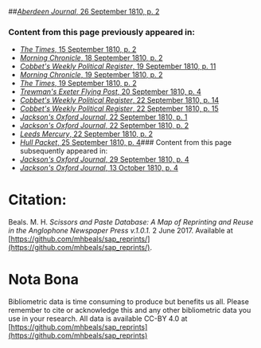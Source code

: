 ##[*Aberdeen Journal*, 26 September 1810, p. 2](https://mhbeals.github.io/sap_html/Aberdeen-Journal/Aberdeen-Journal-26-September-1810-p-2)

### Content from this page previously appeared in:
+ [*The Times*, 15 September 1810, p. 2](https://mhbeals.github.io/sap_html/The-Times/The-Times-15-September-1810-p-2)
+ [*Morning Chronicle*, 18 September 1810, p. 2](https://mhbeals.github.io/sap_html/Morning-Chronicle/Morning-Chronicle-18-September-1810-p-2)
+ [*Cobbet's Weekly Political Register*, 19 September 1810, p. 11](https://mhbeals.github.io/sap_html/Cobbet's-Weekly-Political-Register/Cobbet's-Weekly-Political-Register-19-September-1810-p-11)
+ [*Morning Chronicle*, 19 September 1810, p. 2](https://mhbeals.github.io/sap_html/Morning-Chronicle/Morning-Chronicle-19-September-1810-p-2)
+ [*The Times*, 19 September 1810, p. 2](https://mhbeals.github.io/sap_html/The-Times/The-Times-19-September-1810-p-2)
+ [*Trewman's Exeter Flying Post*, 20 September 1810, p. 4](https://mhbeals.github.io/sap_html/Trewman's-Exeter-Flying-Post/Trewman's-Exeter-Flying-Post-20-September-1810-p-4)
+ [*Cobbet's Weekly Political Register*, 22 September 1810, p. 14](https://mhbeals.github.io/sap_html/Cobbet's-Weekly-Political-Register/Cobbet's-Weekly-Political-Register-22-September-1810-p-14)
+ [*Cobbet's Weekly Political Register*, 22 September 1810, p. 15](https://mhbeals.github.io/sap_html/Cobbet's-Weekly-Political-Register/Cobbet's-Weekly-Political-Register-22-September-1810-p-15)
+ [*Jackson's Oxford Journal*, 22 September 1810, p. 1](https://mhbeals.github.io/sap_html/Jackson's-Oxford-Journal/Jackson's-Oxford-Journal-22-September-1810-p-1)
+ [*Jackson's Oxford Journal*, 22 September 1810, p. 2](https://mhbeals.github.io/sap_html/Jackson's-Oxford-Journal/Jackson's-Oxford-Journal-22-September-1810-p-2)
+ [*Leeds Mercury*, 22 September 1810, p. 2](https://mhbeals.github.io/sap_html/Leeds-Mercury/Leeds-Mercury-22-September-1810-p-2)
+ [*Hull Packet*, 25 September 1810, p. 4](https://mhbeals.github.io/sap_html/Hull-Packet/Hull-Packet-25-September-1810-p-4)### Content from this page subsequently appeared in:
+ [*Jackson's Oxford Journal*, 29 September 1810, p. 4](https://mhbeals.github.io/sap_html/Jackson's-Oxford-Journal/Jackson's-Oxford-Journal-29-September-1810-p-4)
+ [*Jackson's Oxford Journal*, 13 October 1810, p. 4](https://mhbeals.github.io/sap_html/Jackson's-Oxford-Journal/Jackson's-Oxford-Journal-13-October-1810-p-4)
                    
# Citation: 

Beals. M. H. *Scissors and Paste Database: A Map of Reprinting and Reuse in the Anglophone Newspaper Press v.1.0.1.* 2 June 2017. Available at [https://github.com/mhbeals/sap_reprints/](https://github.com/mhbeals/sap_reprints/). 
                    
# Nota Bona

Bibliometric data is time consuming to produce but benefits us all. Please remember to cite or acknowledge this and any other bibliometric data you use in your research. All data is available CC-BY 4.0 at [https://github.com/mhbeals/sap_reprints](https://github.com/mhbeals/sap_reprints)